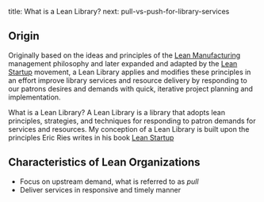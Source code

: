 title: What is a Lean Library?
next: pull-vs-push-for-library-services

## Origin
Originally based on the ideas and principles of the 
[Lean Manufacturing](https://en.wikipedia.org/wiki/Lean_manufacturing) management
philosophy and later expanded and adapted by the 
[Lean Startup](https://en.wikipedia.org/wiki/Lean_startup) movement, a
Lean Library applies and modifies these principles in an effort improve library services
and resource delivery by responding to our patrons desires and demands with 
quick, iterative project planning and implementation.

What is a Lean Library? A Lean Library is a library that adopts 
lean principles, strategies, and techniques for responding to 
patron demands for services and resources. My conception of a Lean 
Library is built upon the principles Eric Ries writes in his book 
[Lean Startup]()

## Characteristics of Lean Organizations
*  Focus on upstream demand, what is referred to as *pull*
*  Deliver services in responsive and timely manner
 

